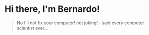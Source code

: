 # Hi there, I'm Bernardo!

> No I'll not fix your computer! not joking! - said every computer scientist ever...
